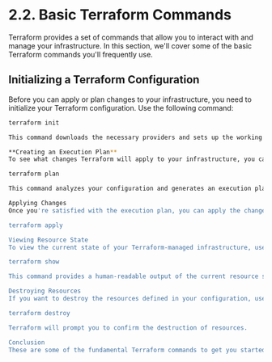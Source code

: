 # 2.2. Basic Terraform Commands

Terraform provides a set of commands that allow you to interact with and manage your infrastructure. In this section, we'll cover some of the basic Terraform commands you'll frequently use.

## Initializing a Terraform Configuration

Before you can apply or plan changes to your infrastructure, you need to initialize your Terraform configuration. Use the following command:

```bash
terraform init

This command downloads the necessary providers and sets up the working directory.

**Creating an Execution Plan**
To see what changes Terraform will apply to your infrastructure, you can create an execution plan using:

terraform plan

This command analyzes your configuration and generates an execution plan, which outlines the changes Terraform will make.

Applying Changes
Once you're satisfied with the execution plan, you can apply the changes to your infrastructure:

terraform apply

Viewing Resource State
To view the current state of your Terraform-managed infrastructure, use:

terraform show

This command provides a human-readable output of the current resource state.

Destroying Resources
If you want to destroy the resources defined in your configuration, use:

terraform destroy

Terraform will prompt you to confirm the destruction of resources.

Conclusion
These are some of the fundamental Terraform commands to get you started. As you work with Terraform, you'll discover additional commands and options to suit your infrastructure management needs.



